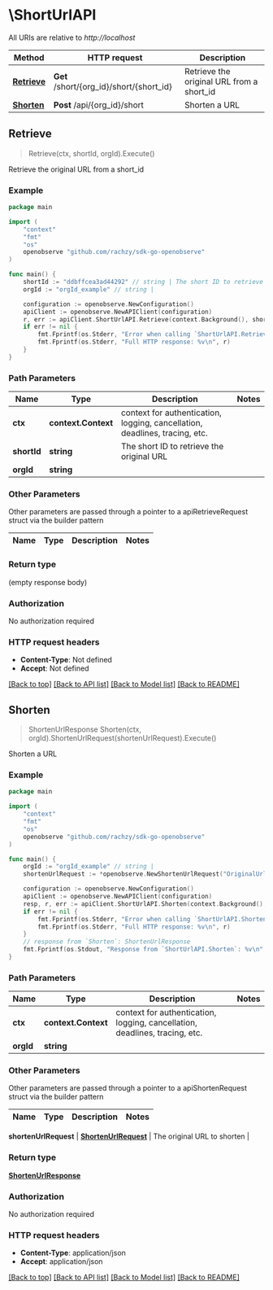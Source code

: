 # \ShortUrlAPI

All URIs are relative to _http://localhost_

| Method                                  | HTTP request                             | Description                               |
| --------------------------------------- | ---------------------------------------- | ----------------------------------------- |
| [**Retrieve**](ShortUrlAPI.md#Retrieve) | **Get** /short/{org_id}/short/{short_id} | Retrieve the original URL from a short_id |
| [**Shorten**](ShortUrlAPI.md#Shorten)   | **Post** /api/{org_id}/short             | Shorten a URL                             |

## Retrieve

> Retrieve(ctx, shortId, orgId).Execute()

Retrieve the original URL from a short_id

### Example

```go
package main

import (
	"context"
	"fmt"
	"os"
	openobserve "github.com/rachzy/sdk-go-openobserve"
)

func main() {
	shortId := "ddbffcea3ad44292" // string | The short ID to retrieve the original URL
	orgId := "orgId_example" // string |

	configuration := openobserve.NewConfiguration()
	apiClient := openobserve.NewAPIClient(configuration)
	r, err := apiClient.ShortUrlAPI.Retrieve(context.Background(), shortId, orgId).Execute()
	if err != nil {
		fmt.Fprintf(os.Stderr, "Error when calling `ShortUrlAPI.Retrieve``: %v\n", err)
		fmt.Fprintf(os.Stderr, "Full HTTP response: %v\n", r)
	}
}
```

### Path Parameters

| Name        | Type                | Description                                                                 | Notes |
| ----------- | ------------------- | --------------------------------------------------------------------------- | ----- |
| **ctx**     | **context.Context** | context for authentication, logging, cancellation, deadlines, tracing, etc. |
| **shortId** | **string**          | The short ID to retrieve the original URL                                   |
| **orgId**   | **string**          |                                                                             |

### Other Parameters

Other parameters are passed through a pointer to a apiRetrieveRequest struct via the builder pattern

| Name | Type | Description | Notes |
| ---- | ---- | ----------- | ----- |

### Return type

(empty response body)

### Authorization

No authorization required

### HTTP request headers

- **Content-Type**: Not defined
- **Accept**: Not defined

[[Back to top]](#) [[Back to API list]](../README.md#documentation-for-api-endpoints)
[[Back to Model list]](../README.md#documentation-for-models)
[[Back to README]](../README.md)

## Shorten

> ShortenUrlResponse Shorten(ctx, orgId).ShortenUrlRequest(shortenUrlRequest).Execute()

Shorten a URL

### Example

```go
package main

import (
	"context"
	"fmt"
	"os"
	openobserve "github.com/rachzy/sdk-go-openobserve"
)

func main() {
	orgId := "orgId_example" // string |
	shortenUrlRequest := *openobserve.NewShortenUrlRequest("OriginalUrl_example") // ShortenUrlRequest | The original URL to shorten

	configuration := openobserve.NewConfiguration()
	apiClient := openobserve.NewAPIClient(configuration)
	resp, r, err := apiClient.ShortUrlAPI.Shorten(context.Background(), orgId).ShortenUrlRequest(shortenUrlRequest).Execute()
	if err != nil {
		fmt.Fprintf(os.Stderr, "Error when calling `ShortUrlAPI.Shorten``: %v\n", err)
		fmt.Fprintf(os.Stderr, "Full HTTP response: %v\n", r)
	}
	// response from `Shorten`: ShortenUrlResponse
	fmt.Fprintf(os.Stdout, "Response from `ShortUrlAPI.Shorten`: %v\n", resp)
}
```

### Path Parameters

| Name      | Type                | Description                                                                 | Notes |
| --------- | ------------------- | --------------------------------------------------------------------------- | ----- |
| **ctx**   | **context.Context** | context for authentication, logging, cancellation, deadlines, tracing, etc. |
| **orgId** | **string**          |                                                                             |

### Other Parameters

Other parameters are passed through a pointer to a apiShortenRequest struct via the builder pattern

| Name | Type | Description | Notes |
| ---- | ---- | ----------- | ----- |

**shortenUrlRequest** | [**ShortenUrlRequest**](ShortenUrlRequest.md) | The original URL to shorten |

### Return type

[**ShortenUrlResponse**](ShortenUrlResponse.md)

### Authorization

No authorization required

### HTTP request headers

- **Content-Type**: application/json
- **Accept**: application/json

[[Back to top]](#) [[Back to API list]](../README.md#documentation-for-api-endpoints)
[[Back to Model list]](../README.md#documentation-for-models)
[[Back to README]](../README.md)
